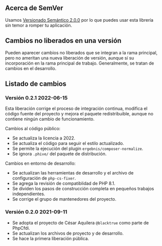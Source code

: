 ## Acerca de SemVer

Usamos [Versionado Semántico 2.0.0](SEMVER.md) por lo que puedes usar esta librería sin temor a romper tu aplicación.

## Cambios no liberados en una versión

Pueden aparecer cambios no liberados que se integran a la rama principal, pero no ameritan una nueva liberación de versión,
aunque sí su incorporación en la rama principal de trabajo. Generalmente, se tratan de cambios en el desarrollo.

## Listado de cambios

### Versión 0.2.1 2022-06-15

Esta liberación corrige el proceso de integración continua, modifica el código fuente del proyecto y
mejora el paquete redistribuible, aunque no contiene ningún cambio de funcionamiento.

Cambios al código público:

- Se actualiza la licencia a 2022.
- Se actualiza el código para seguir el estilo actualizado.
- Se permite la ejecución del plugin `ergebnis/composer-normalize`.
- Se ignora `.phive/` del paquete de distribución.

Cambios en entorno de desarrollo:

- Se actualizan las herramientas de desarrollo y el archivo de configuración de `php-cs-fixer`.
- Se agrega la revisión de compatiblidad de PHP 8.1.
- Se dividen los pasos de construcción completa en pequeños trabajos independientes.
- Se corrige el grupo de mantenedores del proyecto.

### Versión 0.2.0 2021-09-11

- Se adopta el proyecto de César Aquilera `@blacktrue` como parte de PhpCfdi.
- Se actualizan los archivos de proyecto y de desarrollo.
- Se hace la primera liberación pública.
